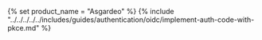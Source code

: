 {% set product_name = "Asgardeo" %}
{% include "../../../../../includes/guides/authentication/oidc/implement-auth-code-with-pkce.md" %}